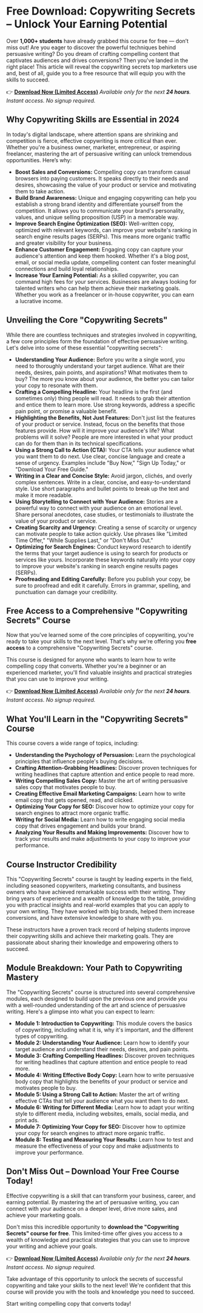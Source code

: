 # Free Download: Copywriting Secrets – Unlock Your Earning Potential

Over **1,000+ students** have already grabbed this course for free — don’t miss out!
Are you eager to discover the powerful techniques behind persuasive writing? Do you dream of crafting compelling content that captivates audiences and drives conversions? Then you've landed in the right place! This article will reveal the copywriting secrets top marketers use and, best of all, guide you to a free resource that will equip you with the skills to succeed.

👉 **[Download Now (Limited Access)](https://udemywork.com/copywriting-secrets)**
_Available only for the next **24 hours**. Instant access. No signup required._

## Why Copywriting Skills are Essential in 2024

In today's digital landscape, where attention spans are shrinking and competition is fierce, effective copywriting is more critical than ever. Whether you're a business owner, marketer, entrepreneur, or aspiring freelancer, mastering the art of persuasive writing can unlock tremendous opportunities. Here’s why:

*   **Boost Sales and Conversions:** Compelling copy can transform casual browsers into paying customers. It speaks directly to their needs and desires, showcasing the value of your product or service and motivating them to take action.
*   **Build Brand Awareness:** Unique and engaging copywriting can help you establish a strong brand identity and differentiate yourself from the competition. It allows you to communicate your brand's personality, values, and unique selling proposition (USP) in a memorable way.
*   **Improve Search Engine Optimization (SEO):** Well-written copy, optimized with relevant keywords, can improve your website's ranking in search engine results pages (SERPs). This means more organic traffic and greater visibility for your business.
*   **Enhance Customer Engagement:** Engaging copy can capture your audience's attention and keep them hooked. Whether it's a blog post, email, or social media update, compelling content can foster meaningful connections and build loyal relationships.
*   **Increase Your Earning Potential:** As a skilled copywriter, you can command high fees for your services. Businesses are always looking for talented writers who can help them achieve their marketing goals. Whether you work as a freelancer or in-house copywriter, you can earn a lucrative income.

## Unveiling the Core "Copywriting Secrets"

While there are countless techniques and strategies involved in copywriting, a few core principles form the foundation of effective persuasive writing. Let's delve into some of these essential "copywriting secrets":

*   **Understanding Your Audience:** Before you write a single word, you need to thoroughly understand your target audience. What are their needs, desires, pain points, and aspirations? What motivates them to buy? The more you know about your audience, the better you can tailor your copy to resonate with them.
*   **Crafting a Compelling Headline:** Your headline is the first (and sometimes only) thing people will read. It needs to grab their attention and entice them to learn more. Use strong keywords, address a specific pain point, or promise a valuable benefit.
*   **Highlighting the Benefits, Not Just Features:** Don't just list the features of your product or service. Instead, focus on the benefits that those features provide. How will it improve your audience's life? What problems will it solve? People are more interested in what your product can do for them than in its technical specifications.
*   **Using a Strong Call to Action (CTA):** Your CTA tells your audience what you want them to do next. Use clear, concise language and create a sense of urgency. Examples include "Buy Now," "Sign Up Today," or "Download Your Free Guide."
*   **Writing in a Clear and Concise Style:** Avoid jargon, clichés, and overly complex sentences. Write in a clear, concise, and easy-to-understand style. Use short paragraphs and bullet points to break up the text and make it more readable.
*   **Using Storytelling to Connect with Your Audience:** Stories are a powerful way to connect with your audience on an emotional level. Share personal anecdotes, case studies, or testimonials to illustrate the value of your product or service.
*   **Creating Scarcity and Urgency:** Creating a sense of scarcity or urgency can motivate people to take action quickly. Use phrases like "Limited Time Offer," "While Supplies Last," or "Don't Miss Out."
*   **Optimizing for Search Engines:** Conduct keyword research to identify the terms that your target audience is using to search for products or services like yours. Incorporate these keywords naturally into your copy to improve your website's ranking in search engine results pages (SERPs).
*   **Proofreading and Editing Carefully:** Before you publish your copy, be sure to proofread and edit it carefully. Errors in grammar, spelling, and punctuation can damage your credibility.

## Free Access to a Comprehensive "Copywriting Secrets" Course

Now that you've learned some of the core principles of copywriting, you're ready to take your skills to the next level. That's why we're offering you **free access** to a comprehensive "Copywriting Secrets" course.

This course is designed for anyone who wants to learn how to write compelling copy that converts. Whether you're a beginner or an experienced marketer, you'll find valuable insights and practical strategies that you can use to improve your writing.

👉 **[Download Now (Limited Access)](https://udemywork.com/copywriting-secrets)**
_Available only for the next **24 hours**. Instant access. No signup required._

## What You'll Learn in the "Copywriting Secrets" Course

This course covers a wide range of topics, including:

*   **Understanding the Psychology of Persuasion:** Learn the psychological principles that influence people's buying decisions.
*   **Crafting Attention-Grabbing Headlines:** Discover proven techniques for writing headlines that capture attention and entice people to read more.
*   **Writing Compelling Sales Copy:** Master the art of writing persuasive sales copy that motivates people to buy.
*   **Creating Effective Email Marketing Campaigns:** Learn how to write email copy that gets opened, read, and clicked.
*   **Optimizing Your Copy for SEO:** Discover how to optimize your copy for search engines to attract more organic traffic.
*   **Writing for Social Media:** Learn how to write engaging social media copy that drives engagement and builds your brand.
*   **Analyzing Your Results and Making Improvements:** Discover how to track your results and make adjustments to your copy to improve your performance.

## Course Instructor Credibility

This "Copywriting Secrets" course is taught by leading experts in the field, including seasoned copywriters, marketing consultants, and business owners who have achieved remarkable success with their writing. They bring years of experience and a wealth of knowledge to the table, providing you with practical insights and real-world examples that you can apply to your own writing. They have worked with big brands, helped them increase conversions, and have extensive knowledge to share with you.

These instructors have a proven track record of helping students improve their copywriting skills and achieve their marketing goals. They are passionate about sharing their knowledge and empowering others to succeed.

## Module Breakdown: Your Path to Copywriting Mastery

The "Copywriting Secrets" course is structured into several comprehensive modules, each designed to build upon the previous one and provide you with a well-rounded understanding of the art and science of persuasive writing. Here's a glimpse into what you can expect to learn:

*   **Module 1: Introduction to Copywriting:** This module covers the basics of copywriting, including what it is, why it's important, and the different types of copywriting.
*   **Module 2: Understanding Your Audience:** Learn how to identify your target audience and understand their needs, desires, and pain points.
*   **Module 3: Crafting Compelling Headlines:** Discover proven techniques for writing headlines that capture attention and entice people to read more.
*   **Module 4: Writing Effective Body Copy:** Learn how to write persuasive body copy that highlights the benefits of your product or service and motivates people to buy.
*   **Module 5: Using a Strong Call to Action:** Master the art of writing effective CTAs that tell your audience what you want them to do next.
*   **Module 6: Writing for Different Media:** Learn how to adapt your writing style to different media, including websites, emails, social media, and print ads.
*   **Module 7: Optimizing Your Copy for SEO:** Discover how to optimize your copy for search engines to attract more organic traffic.
*   **Module 8: Testing and Measuring Your Results:** Learn how to test and measure the effectiveness of your copy and make adjustments to improve your performance.

## Don't Miss Out – Download Your Free Course Today!

Effective copywriting is a skill that can transform your business, career, and earning potential. By mastering the art of persuasive writing, you can connect with your audience on a deeper level, drive more sales, and achieve your marketing goals.

Don't miss this incredible opportunity to **download the "Copywriting Secrets" course for free**. This limited-time offer gives you access to a wealth of knowledge and practical strategies that you can use to improve your writing and achieve your goals.

👉 **[Download Now (Limited Access)](https://udemywork.com/copywriting-secrets)**
_Available only for the next **24 hours**. Instant access. No signup required._

Take advantage of this opportunity to unlock the secrets of successful copywriting and take your skills to the next level! We're confident that this course will provide you with the tools and knowledge you need to succeed.

Start writing compelling copy that converts today!
